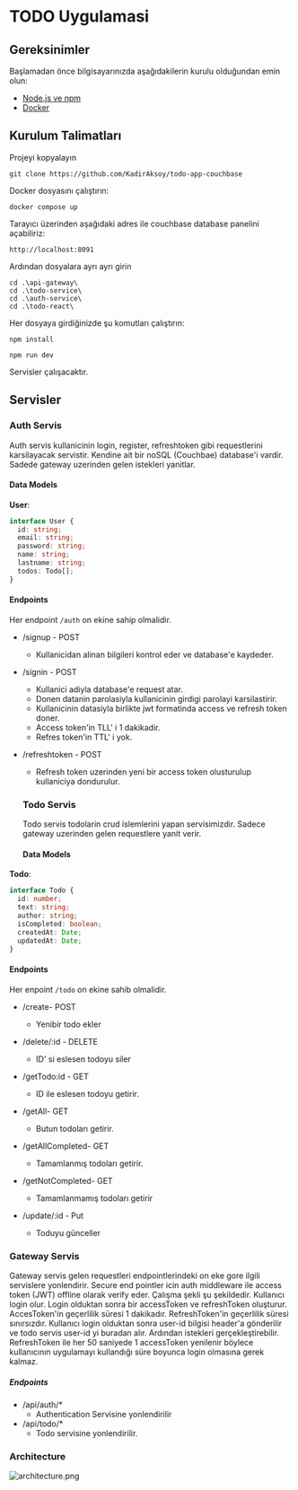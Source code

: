 # TODO Uygulamasi

## Gereksinimler

Başlamadan önce bilgisayarınızda aşağıdakilerin kurulu olduğundan emin olun:

- [Node.js ve npm](https://nodejs.org/)
- [Docker](https://www.docker.com/)

## Kurulum Talimatları
Projeyi kopyalayın 

```
git clone https://github.com/KadirAksoy/todo-app-couchbase
```

Docker dosyasını çalıştırın:

```
docker compose up
```

Tarayıcı üzerinden aşağıdaki adres ile couchbase database panelini açabiliriz:

```
http://localhost:8091
```

Ardından dosyalara ayrı ayrı girin

```
cd .\api-gateway\
cd .\todo-service\
cd .\auth-service\
cd .\todo-react\
```

Her dosyaya girdiğinizde şu komutları çalıştırın:
```
npm install

npm run dev
```
Servisler çalışacaktır.

## Servisler

### Auth Servis

Auth servis kullanicinin login, register, refreshtoken gibi requestlerini karsilayacak servistir. Kendine ait bir noSQL (Couchbae) database'i vardir. Sadede gateway uzerinden gelen istekleri yanitlar.

#### Data Models

**User**:

```ts
interface User {
  id: string;
  email: string;
  password: string;
  name: string;
  lastname: string;
  todos: Todo[];
}
```

#### Endpoints

Her endpoint `/auth` on ekine sahip olmalidir.

- /signup - POST
  - Kullanicidan alinan bilgileri kontrol eder ve database'e kaydeder.
- /signin - POST
  - Kullanici adiyla database'e request atar.
  - Donen datanin parolasiyla kullanicinin girdigi parolayi karsilastirir.
  - Kullanicinin datasiyla birlikte jwt formatinda access ve refresh token doner.
  - Access token'in TLL' i 1 dakikadir.
  - Refres token'in TTL' i yok.
- /refreshtoken - POST
  - Refresh token uzerinden yeni bir access token olusturulup kullaniciya dondurulur.

  ### Todo Servis

  Todo servis todolarin crud islemlerini yapan servisimizdir. Sadece gateway uzerinden gelen requestlere yanit verir.

  #### Data Models

**Todo**:

```ts
interface Todo {
  id: number;
  text: string;
  author: string;
  isCompleted: boolean;
  createdAt: Date;
  updatedAt: Date;
}
```

#### Endpoints

Her enpoint `/todo` on ekine sahib olmalidir.

- /create- POST
  - Yenibir todo ekler

- /delete/:id - DELETE
  - ID' si eslesen todoyu siler
 
- /getTodo:id - GET
  - ID ile eslesen todoyu getirir.

- /getAll- GET
  - Butun todoları getirir.

- /getAllCompleted- GET
  - Tamamlanmış todoları getirir.

- /getNotCompleted- GET
  - Tamamlanmamış todoları getirir
    
- /update/:id - Put
  - Toduyu günceller

### Gateway Servis

Gateway servis gelen requestleri endpointlerindeki on eke gore ilgili servislere yonlendirir. Secure end pointler icin auth middleware ile access token (JWT) offline olarak verify eder.
Çalışma şekli şu şekildedir. Kullanıcı login olur. Login olduktan sonra bir accessToken ve refreshToken oluşturur. AccesToken'in geçerlilik süresi 1 dakikadır. RefreshToken'in geçerlilik 
süresi sınırsızdır. Kullanıcı login olduktan sonra user-id bilgisi header'a gönderilir ve todo servis user-id yi buradan alır. Ardından istekleri gerçekleştirebilir. RefreshToken ile
her 50 saniyede 1 accessToken yenilenir böylece kullanıcının uygulamayı kullandığı süre boyunca login olmasına gerek kalmaz.

##### Endpoints

- /api/auth/\*
  - Authentication Servisine yonlendirilir
- /api/todo/\*
  - Todo servisine yonlendirilir.

### Architecture

![architecture.png](https://uploads.inkdrop.app/attachments/user-28d8bf6ae780f83a9de255b95e12907f/file:4gdazvKbj/index-public)
